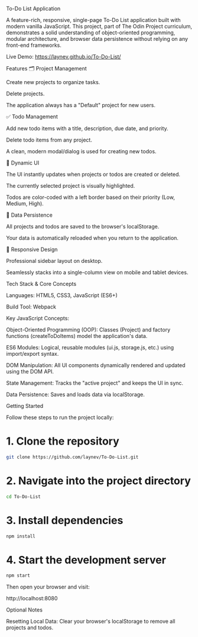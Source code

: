 To-Do List Application

A feature-rich, responsive, single-page To-Do List application built with modern vanilla JavaScript. This project, part of The Odin Project curriculum, demonstrates a solid understanding of object-oriented programming, modular architecture, and browser data persistence without relying on any front-end frameworks.

Live Demo: https://laynev.github.io/To-Do-List/

Features
🗂️ Project Management

Create new projects to organize tasks.

Delete projects.

The application always has a "Default" project for new users.

✅ Todo Management

Add new todo items with a title, description, due date, and priority.

Delete todo items from any project.

A clean, modern modal/dialog is used for creating new todos.

🎨 Dynamic UI

The UI instantly updates when projects or todos are created or deleted.

The currently selected project is visually highlighted.

Todos are color-coded with a left border based on their priority (Low, Medium, High).

💾 Data Persistence

All projects and todos are saved to the browser's localStorage.

Your data is automatically reloaded when you return to the application.

📱 Responsive Design

Professional sidebar layout on desktop.

Seamlessly stacks into a single-column view on mobile and tablet devices.

Tech Stack & Core Concepts

Languages: HTML5, CSS3, JavaScript (ES6+)

Build Tool: Webpack

Key JavaScript Concepts:

Object-Oriented Programming (OOP): Classes (Project) and factory functions (createToDoItems) model the application's data.

ES6 Modules: Logical, reusable modules (ui.js, storage.js, etc.) using import/export syntax.

DOM Manipulation: All UI components dynamically rendered and updated using the DOM API.

State Management: Tracks the "active project" and keeps the UI in sync.

Data Persistence: Saves and loads data via localStorage.

Getting Started

Follow these steps to run the project locally:

# 1. Clone the repository
```bash
git clone https://github.com/laynev/To-Do-List.git
```

# 2. Navigate into the project directory
```bash
cd To-Do-List
```

# 3. Install dependencies
```bash
npm install
```

# 4. Start the development server
```bash
npm start
```


Then open your browser and visit:

http://localhost:8080

Optional Notes

Resetting Local Data: Clear your browser's localStorage to remove all projects and todos.